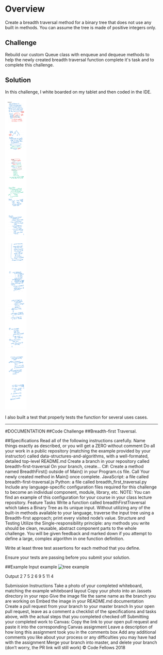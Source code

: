 # Overview

Create a breadth traversal method for a binary tree that does not use any built in methods. You can assume the tree 
is made of positive integers only. 

## Challenge
Rebuild our custom Queue class with enqueue and dequeue methods to help the newly created breadth traversal function 
complete it's task and to complete this challenge.

## Solution
In this challenge, I white boarded on my tablet and then coded in the IDE.

![Whiteboard 17](assets/Whiteboard17.png)

I also built a test that properly tests the function for several uses cases.

---------------------- 

#DOCUMENTATION
##Code Challenge
##Breadth-first Traversal.

##Specifications
Read all of the following instructions carefully. Name things exactly as described, or you will get a ZERO without comment
Do all your work in a public repository (matching the example provided by your instructor) called data-structures-and-algorithms, with a well-formated, detailed top-level README.md
Create a branch in your repository called breadth-first-traversal
On your branch, create…
C#: Create a method named BreadthFirst() outside of Main() in your Program.cs file. Call Your newly created method in Main() once complete.
JavaScript: a file called breadth-first-traversal.js
Python: a file called breadth_first_traversal.py
Include any language-specific configuration files required for this challenge to become an individual component, module, library, etc.
NOTE: You can find an example of this configuration for your course in your class lecture repository.
Feature Tasks
Write a function called breadthFirstTraversal which takes a Binary Tree as its unique input. Without utilizing any of the built-in methods available to your language, traverse the input tree using a Breadth-first approach; print every visited node’s value.
Structure and Testing
Utilize the Single-responsibility principle: any methods you write should be clean, reusable, abstract component parts to the whole challenge. You will be given feedback and marked down if you attempt to define a large, complex algorithm in one function definition.

Write at least three test assertions for each method that you define.

Ensure your tests are passing before you submit your solution.

##Example
Input
example
![tree example](/Users/sooz/codefellows/401Java/data-structures-and-algorithms/assets/binary-tree-breadthfirst.png)

Output
2
7
5
2
6
9
5
11
4

Submission Instructions
Take a photo of your completed whiteboard, matching the example whiteboard layout
Copy your photo into an /assets directory in your repo
Give the image file the same name as the branch you are working on
Embed the image in your README.md documentation
Create a pull request from your branch to your master branch
In your open pull request, leave as a comment a checklist of the specifications and tasks above, with the actual steps that you completed checked off
Submitting your completed work to Canvas:
Copy the link to your open pull request and paste it into the corresponding Canvas assignment
Leave a description of how long this assignment took you in the comments box
Add any additional comments you like about your process or any difficulties you may have had with the assignment
Merge your branch into master, and delete your branch (don’t worry, the PR link will still work)
© Code Fellows 2018